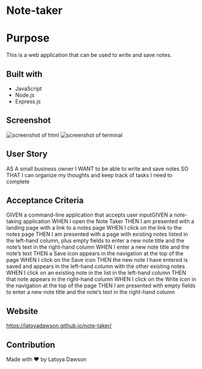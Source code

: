 # Note-taker

# Purpose
This is a web application that can be used to write and save notes. 

## Built with 
* JavaScript
* Node.js
* Express.js


## Screenshot
![screenshot of html](/assets/images/html.png)
![screenshot of terminal](/assets/images/terminal.png)



## User Story
AS A small business owner
I WANT to be able to write and save notes
SO THAT I can organize my thoughts and keep track of tasks I need to complete


## Acceptance Criteria 
GIVEN a command-line application that accepts user inputGIVEN a note-taking application
WHEN I open the Note Taker
THEN I am presented with a landing page with a link to a notes page
WHEN I click on the link to the notes page
THEN I am presented with a page with existing notes listed in the left-hand column, plus empty fields to enter a new note title and the note’s text in the right-hand column
WHEN I enter a new note title and the note’s text
THEN a Save icon appears in the navigation at the top of the page
WHEN I click on the Save icon
THEN the new note I have entered is saved and appears in the left-hand column with the other existing notes
WHEN I click on an existing note in the list in the left-hand column
THEN that note appears in the right-hand column
WHEN I click on the Write icon in the navigation at the top of the page
THEN I am presented with empty fields to enter a new note title and the note’s text in the right-hand column

## Website
https://latoyadawson.github.io/note-taker/

## Contribution
Made with ❤️  by   Latoya Dawson

